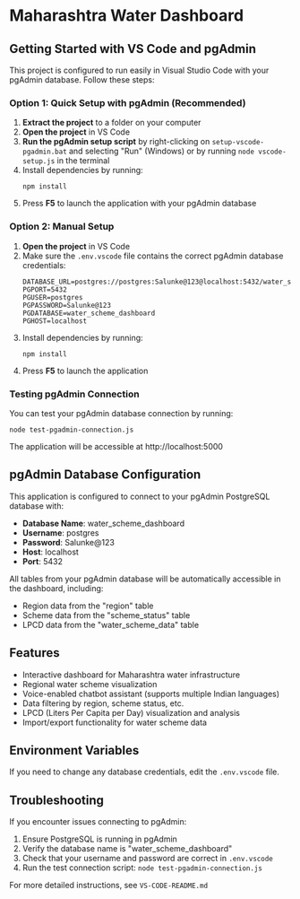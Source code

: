 # Maharashtra Water Dashboard

## Getting Started with VS Code and pgAdmin

This project is configured to run easily in Visual Studio Code with your pgAdmin database. Follow these steps:

### Option 1: Quick Setup with pgAdmin (Recommended)

1. **Extract the project** to a folder on your computer
2. **Open the project** in VS Code
3. **Run the pgAdmin setup script** by right-clicking on `setup-vscode-pgadmin.bat` and selecting "Run" (Windows) or by running `node vscode-setup.js` in the terminal
4. Install dependencies by running:
   ```
   npm install
   ```
5. Press **F5** to launch the application with your pgAdmin database

### Option 2: Manual Setup

1. **Open the project** in VS Code
2. Make sure the `.env.vscode` file contains the correct pgAdmin database credentials:
   ```
   DATABASE_URL=postgres://postgres:Salunke@123@localhost:5432/water_scheme_dashboard
   PGPORT=5432
   PGUSER=postgres
   PGPASSWORD=Salunke@123
   PGDATABASE=water_scheme_dashboard
   PGHOST=localhost
   ```
3. Install dependencies by running:
   ```
   npm install
   ```
4. Press **F5** to launch the application

### Testing pgAdmin Connection

You can test your pgAdmin database connection by running:
```
node test-pgadmin-connection.js
```

The application will be accessible at http://localhost:5000

## pgAdmin Database Configuration

This application is configured to connect to your pgAdmin PostgreSQL database with:

- **Database Name**: water_scheme_dashboard
- **Username**: postgres
- **Password**: Salunke@123
- **Host**: localhost
- **Port**: 5432

All tables from your pgAdmin database will be automatically accessible in the dashboard, including:
- Region data from the "region" table
- Scheme data from the "scheme_status" table
- LPCD data from the "water_scheme_data" table

## Features

- Interactive dashboard for Maharashtra water infrastructure
- Regional water scheme visualization
- Voice-enabled chatbot assistant (supports multiple Indian languages)
- Data filtering by region, scheme status, etc.
- LPCD (Liters Per Capita per Day) visualization and analysis
- Import/export functionality for water scheme data

## Environment Variables

If you need to change any database credentials, edit the `.env.vscode` file.

## Troubleshooting

If you encounter issues connecting to pgAdmin:

1. Ensure PostgreSQL is running in pgAdmin
2. Verify the database name is "water_scheme_dashboard"
3. Check that your username and password are correct in `.env.vscode`
4. Run the test connection script: `node test-pgadmin-connection.js`

For more detailed instructions, see `VS-CODE-README.md`

